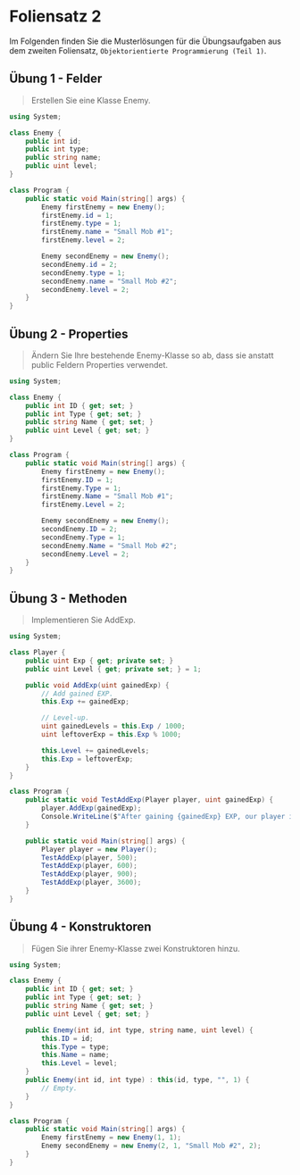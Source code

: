 # Foliensatz 2
Im Folgenden finden Sie die Musterlösungen für die Übungsaufgaben aus dem zweiten Foliensatz, `Objektorientierte Programmierung (Teil 1)`.

## Übung 1 - Felder

> Erstellen Sie eine Klasse Enemy.

```csharp
using System;

class Enemy {
    public int id;
    public int type;
    public string name;
    public uint level;
}

class Program {
    public static void Main(string[] args) {
        Enemy firstEnemy = new Enemy();
        firstEnemy.id = 1;
        firstEnemy.type = 1;
        firstEnemy.name = "Small Mob #1";
        firstEnemy.level = 2;

        Enemy secondEnemy = new Enemy();
        secondEnemy.id = 2;
        secondEnemy.type = 1;
        secondEnemy.name = "Small Mob #2";
        secondEnemy.level = 2;
    }
}
```

## Übung 2 - Properties

> Ändern Sie Ihre bestehende Enemy-Klasse so ab, dass sie anstatt public Feldern Properties verwendet.

```csharp
using System;

class Enemy {
    public int ID { get; set; }
    public int Type { get; set; }
    public string Name { get; set; }
    public uint Level { get; set; }
}

class Program {
    public static void Main(string[] args) {
        Enemy firstEnemy = new Enemy();
        firstEnemy.ID = 1;
        firstEnemy.Type = 1;
        firstEnemy.Name = "Small Mob #1";
        firstEnemy.Level = 2;

        Enemy secondEnemy = new Enemy();
        secondEnemy.ID = 2;
        secondEnemy.Type = 1;
        secondEnemy.Name = "Small Mob #2";
        secondEnemy.Level = 2;
    }
}
```

## Übung 3 - Methoden

> Implementieren Sie AddExp.

```csharp
using System;

class Player {
    public uint Exp { get; private set; }
    public uint Level { get; private set; } = 1;

    public void AddExp(uint gainedExp) {
        // Add gained EXP.
        this.Exp += gainedExp;

        // Level-up.
        uint gainedLevels = this.Exp / 1000;
        uint leftoverExp = this.Exp % 1000;

        this.Level += gainedLevels;
        this.Exp = leftoverExp;
    }
}

class Program {
    public static void TestAddExp(Player player, uint gainedExp) {
        player.AddExp(gainedExp);
        Console.WriteLine($"After gaining {gainedExp} EXP, our player is level {player.Level} and has {player.Exp}/1000 EXP for the next level-up.");
    }

    public static void Main(string[] args) {
        Player player = new Player();
        TestAddExp(player, 500);
        TestAddExp(player, 600);
        TestAddExp(player, 900);
        TestAddExp(player, 3600);
    }
}
```

## Übung 4 - Konstruktoren

> Fügen Sie ihrer Enemy-Klasse zwei Konstruktoren hinzu.

```csharp
using System;

class Enemy {
    public int ID { get; set; }
    public int Type { get; set; }
    public string Name { get; set; }
    public uint Level { get; set; }

    public Enemy(int id, int type, string name, uint level) {
        this.ID = id;
        this.Type = type;
        this.Name = name;
        this.Level = level;
    }
    public Enemy(int id, int type) : this(id, type, "", 1) {
        // Empty.
    }
}

class Program {
    public static void Main(string[] args) {
        Enemy firstEnemy = new Enemy(1, 1);
        Enemy secondEnemy = new Enemy(2, 1, "Small Mob #2", 2);
    }
}
```
